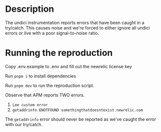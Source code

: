 # Description

The undici instrumentation reports errors that have been caught in a try/catch. This causes noise and we're forced to either ignore all undici errors or live with a poor signal-to-noise ratio. 

# Running the reproduction

Copy .env.example to .env and fill out the newrelic license key

Run `pnpm i` to install dependencies

Run `pnpm dev` to run the reproduction script.

Observe that APM reports TWO errors.

1. `Lee custom error`
2. `getaddrinfo ENOTFOUND somethingthatdoesntexist.newrelic.com`

The `getaddrinfo` error should never be reported as we've caught the error with our try/catch.